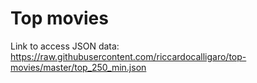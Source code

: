 # Top movies

Link to access JSON data: https://raw.githubusercontent.com/riccardocalligaro/top-movies/master/top_250_min.json